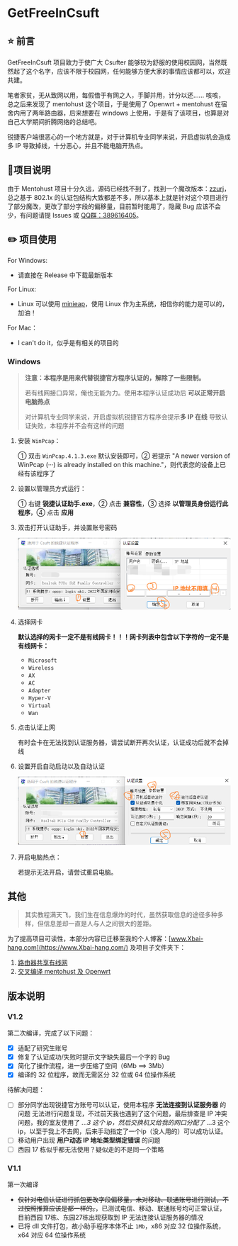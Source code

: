 # GetFreeInCsuft

## :star: 前言

GetFreeInCsuft 项目致力于使广大 Csufter 能够较为舒服的使用校园网，当然既然起了这个名字，应该不限于校园网，任何能够方便大家的事情应该都可以，欢迎共建。

笔者家贫，无从致网以用，每假借于有网之人，手脚并用，计分以还...... 咳咳，总之后来发现了 mentohust 这个项目，于是使用了 Openwrt + mentohust 在宿舍内用了两年路由器，后来想要在 windows 上使用，于是有了该项目，也算是对自己大学期间折腾网络的总结吧。

锐捷客户端很恶心的一个地方就是，对于计算机专业同学来说，开启虚拟机会造成多 IP 导致掉线，十分恶心，并且不能电脑开热点。

## :bookmark_tabs:项目说明

由于 Mentohust 项目十分久远，源码已经找不到了，找到一个魔改版本：[zzurj](https://github.com/2512500960/zzurj)，总之基于 802.1x 的认证包结构大致都差不多，所以基本上就是针对这个项目进行了部分魔改，更改了部分字段的偏移量，目前暂时能用了，隐藏 Bug 应该不会少，有问题请提 Issues 或 [QQ群：389616405](https://qm.qq.com/cgi-bin/qm/qr?k=Fn2dZQUkubDl_rA8E-Yv8kcut5fzGML2&jump_from=webapi&authKey=1Om2MmWG3CbOakrQf257j1eCX+WpRbQAYABGYfE3SB19bzlzc0S5hRpZCKcnJVrR)。

## :pencil2: 项目使用

For Windows:

- 请直接在 Release 中下载最新版本

For Linux:

- Linux 可以使用 [minieap](https://github.com/updateing/minieap)，使用 Linux 作为主系统，相信你的能力是可以的，加油！

For Mac：

- I can't do it，似乎是有相关的项目的

### Windows

> **注意：本程序是用来代替锐捷官方程序认证的，解除了一些限制。** 
>
> 若有线网接口异常，俺也无能为力。使用本程序认证成功后 **可以正常开启电脑热点**
>
> 对计算机专业同学来说，开启虚拟机锐捷官方程序会提示**多 IP 在线** 导致认证失败，本程序并不会有这样的问题

1. 安装 `WinPcap`：

   ① 双击 `WinPcap.4.1.3.exe` 默认安装即可，② 若提示 "A newer version of WinPcap (···) is already installed on this machine."，则代表您的设备上已经有该程序了

2. 设置以管理员方式运行：

   ① 右键 **锐捷认证助手.exe**，② 点击 **兼容性**，③ 选择 **以管理员身份运行此程序**，④ 点击 **应用**

3. 双击打开认证助手，并设置账号密码

   ![image-20230221164548408](assets/image-20230221164548408.png)

4. 选择网卡

   **默认选择的网卡一定不是有线网卡！！！网卡列表中包含以下字符的一定不是有线网卡：**

   - `Microsoft`
   - `Wireless`
   - `AX`
   - `AC`
   - `Adapter`
   - `Hyper-V`
   - `Virtual`
   - `Wan`

5. 点击认证上网

   有时会卡在无法找到认证服务器，请尝试断开再次认证，认证成功后就不会掉线

6. 设置开启自动启动以及自动认证

   ![image-20230221164750301](assets/image-20230221164750301.png)

7. 开启电脑热点：

   若提示无法开启，请尝试重启电脑。

## 其他

> 其实教程满天飞，我们生在信息爆炸的时代，虽然获取信息的途径多种多样，但信息差却一直是人与人之间很大的差距。

为了提高项目可读性，本部分内容已迁移至我的个人博客：[www.Xbai-hang.com](https://www.Xbai-hang.com/) 及项目子文件夹下：

1. <a href="./article/路由器共享有线网.md">路由器共享有线网</a>
2. <a href="./article/交叉编译 mentohust 及 Openwrt.md">交叉编译 mentohust 及 Openwrt</a>

## 版本说明

### V1.2

第二次编译，完成了以下问题：

- [x] 适配了研究生账号
- [x] 修复了认证成功/失败时提示文字缺失最后一个字的 Bug
- [x] 简化了操作流程，进一步压缩了空间（6Mb ==> 3Mb）
- [x] 编译的 32 位程序，故而无需区分 32 位或 64 位操作系统

待解决问题：

- [ ] 部分同学出现锐捷官方账号可以认证，使用本程序 **无法连接到认证服务器** 的问题
   无法进行问题复现，不过前天我也遇到了这个问题，最后排查是 IP 冲突问题，我的室友使用了 *.*.*.3 这个 ip，然后交换机又给我的网口分配了 *.*.*.3 这个ip，以至于我上不去网，后来手动指定了一个ip（没人用的）可以成功认证。
- [ ] 移动用户出现 **用户动态 IP 地址类型绑定错误** 的问题
- [ ] 西园 17 栋似乎都无法使用？疑似走的不是同一个策略

### V1.1

第一次编译

- <del>仅针对电信认证进行抓包更改字段偏移量，未对移动、联通账号进行测试，不过按照推算应该是都一样的。</del>，已测试电信、移动、联通账号均可正常认证，目前西园 17栋、东园27栋出现获取到 IP 无法连接认证服务器的情况
- 已将 dll 文件打包，故小助手程序本体不止 `1Mb`，x86 对应 32 位操作系统，x64 对应 64 位操作系统
